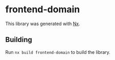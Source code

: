 # frontend-domain

This library was generated with [Nx](https://nx.dev).

## Building

Run `nx build frontend-domain` to build the library.
